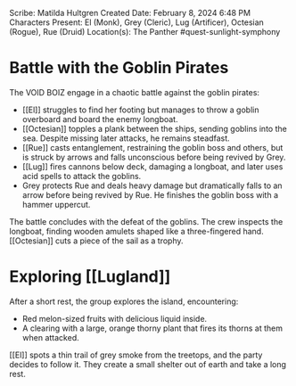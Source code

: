 Scribe: Matilda Hultgren
Created Date: February 8, 2024 6:48 PM
Characters Present: El (Monk), Grey (Cleric), Lug (Artificer), Octesian (Rogue), Rue (Druid)
Location(s): The Panther
#quest-sunlight-symphony
# Battle with the Goblin Pirates
The VOID BOIZ engage in a chaotic battle against the goblin pirates:
* [[El]] struggles to find her footing but manages to throw a goblin overboard and board the enemy longboat.
* [[Octesian]] topples a plank between the ships, sending goblins into the sea. Despite missing later attacks, he remains steadfast.
* [[Rue]] casts entanglement, restraining the goblin boss and others, but is struck by arrows and falls unconscious before being revived by Grey.
* [[Lug]] fires cannons below deck, damaging a longboat, and later uses acid spells to attack the goblins.
* Grey protects Rue and deals heavy damage but dramatically falls to an arrow before being revived by Rue. He finishes the goblin boss with a hammer uppercut.

The battle concludes with the defeat of the goblins. The crew inspects the longboat, finding wooden amulets shaped like a three-fingered hand. [[Octesian]] cuts a piece of the sail as a trophy.
# Exploring [[Lugland]]
After a short rest, the group explores the island, encountering:
* Red melon-sized fruits with delicious liquid inside.
* A clearing with a large, orange thorny plant that fires its thorns at them when attacked.

[[El]] spots a thin trail of grey smoke from the treetops, and the party decides to follow it. They create a small shelter out of earth and take a long rest.

